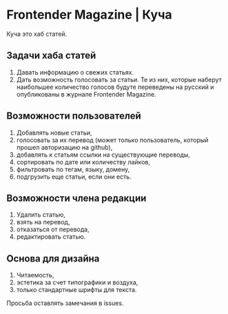 # Frontender Magazine | Куча

Куча это хаб статей. 

## Задачи хаба статей

1. Давать информацию о свежих статьях.
2. Дать возможность голосовать за статьи. Те из них, которые наберут наибольшее количество голосов будуте переведены на русский и опубликованы в журнале Frontender Magazine.


## Возможности пользователей

1. Добавлять новые статьи,
2. голосовать за их перевод (может только пользователь, который прошел авторизацию на github),
3. добавлять к статьям ссылки на существующие переводы,
4. cортировать по дате или количеству лайков, 
5. фильтровать по тегам, языку, домену,
6. подгрузить еще статьи, если они есть.

## Возможности члена редакции

1. Удалить статью,
2. взять на перевод,
3. отказаться от перевода,
4. редактировать статью.

## Основа для дизайна

1. Читаемость, 
2. эстетика за счет типографики и воздуха, 
3. только стандартные шрифты для текста.

Просьба оставлять замечания в issues.